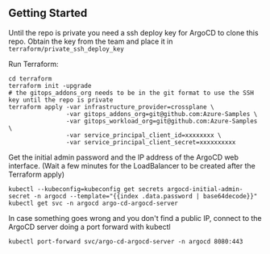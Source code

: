 ## Getting Started

Until the repo is private you need a ssh deploy key for ArgoCD to clone this repo.
Obtain the key from the team and place it in `terraform/private_ssh_deploy_key`

Run Terraform:

```
cd terraform
terraform init -upgrade
# the gitops_addons_org needs to be in the git format to use the SSH key until the repo is private
terraform apply -var infrastructure_provider=crossplane \
                -var gitops_addons_org=git@github.com:Azure-Samples \
                -var gitops_workload_org=git@github.com:Azure-Samples \
                -var service_principal_client_id=xxxxxxxx \
                -var service_principal_client_secret=xxxxxxxxxx
```

Get the initial admin password and the IP address of the ArgoCD web interface.
(Wait a few minutes for the LoadBalancer to be created after the Terraform apply)

```
kubectl --kubeconfig=kubeconfig get secrets argocd-initial-admin-secret -n argocd --template="{{index .data.password | base64decode}}"
kubectl get svc -n argocd argo-cd-argocd-server
```

In case something goes wrong and you don't find a public IP, connect to the ArgoCD server doing a port forward with kubectl

```
kubectl port-forward svc/argo-cd-argocd-server -n argocd 8080:443
```